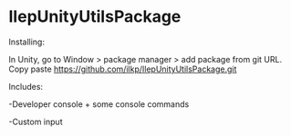 # IlepUnityUtilsPackage

Installing:

In Unity, go to Window > package manager > add package from git URL. Copy paste https://github.com/ilkp/IlepUnityUtilsPackage.git

Includes:

-Developer console + some console commands

-Custom input
